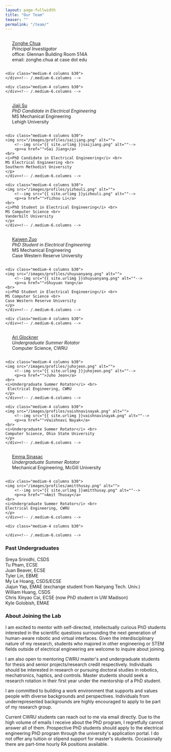 ```yaml
---
layout: page-fullwidth
title: "Our Team"
teaser: ""
permalink: "/team/"
---
```

<!--more-->

<div class="row t30">
    <div class="medium-4 columns b30">
	<img src="/images/profiles/chua.png" alt="">
        <!--img src="{{ site.urlimg }}chua.png" alt=""-->
        <p><a href="http://zonghe-chua.github.io">Zonghe Chua</a>
	<br>
	<i>Principal Investigator</i> <br>
	office: Glennan Building Room 514A <br>
	email: zonghe.chua at case dot edu
	</p>
    </div><!-- /.medium-6.columns -->

    <div class="medium-4 columns b30">
    </div><!-- /.medium-6.columns -->

    <div class="medium-4 columns b30">
    </div><!-- /.medium-6.columns -->
</div><!-- /.row -->

<div class="row t30">
    <div class="medium-4 columns b30">
	<img src="/images/profiles/jiajisu.png" alt="">
        <!--img src="{{ site.urlimg }}jiajisu.png" alt=""-->
        <p><a href="">Jiaji Su</a>
	<br>
	<i>PhD Candidate in Electrical Engineering</i> <br>
	MS Mechanical Engineering <br> 
	Lehigh University <br>
	</p>
    </div><!-- /.medium-6.columns -->

    <div class="medium-4 columns b30">
	<img src="/images/profiles/saijiang.png" alt="">
        <!--img src="{{ site.urlimg }}saijiang.png" alt=""-->
        <p><a href="">Sai Jiang</a>
	<br>
	<i>PhD Candidate in Electrical Engineering</i> <br>
	MS Electrical Engineering <br> 
	Southern Methodist University
	</p>
    </div><!-- /.medium-6.columns -->

    <div class="medium-4 columns b30">
	<img src="/images/profiles/yizhouli.png" alt="">
        <!--img src="{{ site.urlimg }}yizhouli.png" alt=""-->
        <p><a href="">Yizhou Li</a>
	<br>
	<i>PhD Student in Electrical Engineering</i> <br>
	MS Computer Science <br>
	Vanderbilt University
	</p>
    </div><!-- /.medium-6.columns -->
</div><!-- /.row -->

<div class="row t30">
    <div class="medium-4 columns b30">
	<img src="/images/profiles/kaiwenzuo.png" alt="">
        <!--img src="{{ site.urlimg }}kaiwenzuo.png" alt=""-->
        <p><a href="">Kaiwen Zuo</a>
	<br>
	<i>PhD Student in Electrical Engineering</i> <br>
	MS Mechanical Engineering <br> 
	Case Western Reserve University <br>
	</p>
    </div><!-- /.medium-6.columns -->

    <div class="medium-4 columns b30">
	<img src="/images/profiles/shuyuanyang.png" alt="">
        <!--img src="{{ site.urlimg }}shuyuanyang.png" alt=""-->
        <p><a href="">Shuyuan Yang</a>
	<br>
	<i>PhD Student in Electrical Engineering</i> <br>
	MS Computer Science <br>
	Case Western Reserve University
	</p>
    </div><!-- /.medium-6.columns -->

    <div class="medium-4 columns b30">
    </div><!-- /.medium-6.columns -->
</div><!-- /.row -->

<div class="row t30">
    <div class="medium-4 columns b30">
	<img src="/images/profiles/ariglockner.png" alt="">
        <!--img src="{{ site.urlimg }}ariglockner.png" alt=""-->
        <p><a href="">Ari Glockner</a>
	<br>
	<i>Undergraduate Summer Rotator</i> <br>
 	Computer Science, CWRU
	</p>
    </div><!-- /.medium-6.columns -->

    <div class="medium-4 columns b30">
	<img src="/images/profiles/juhojeon.png" alt="">
        <!--img src="{{ site.urlimg }}juhojeon.png" alt=""-->
        <p><a href="">Juho Jeon</a>
	<br>
	<i>Undergraduate Summer Rotator</i> <br>
	 Electrical Engineering, CWRU
	</p>
    </div><!-- /.medium-6.columns -->

    <div class="medium-4 columns b30">
	<img src="/images/profiles/vaishnavinayak.png" alt="">
        <!--img src="{{ site.urlimg }}vaishnavinayak.png" alt=""-->
        <p><a href="">Vaishnavi Nayak</a>
	<br>
	<i>Undergraduate Summer Rotator</i> <br>
	Computer Science, Ohio State University
	</p>
    </div><!-- /.medium-6.columns -->
</div><!-- /.row -->

<div class="row t30">
    <div class="medium-4 columns b30">
	<img src="/images/profiles/emmasinasac.png" alt="">
        <!--img src="{{ site.urlimg }}emmasinasac.png" alt=""-->
        <p><a href="">Emma Sinasac</a>
	<br>
	<i>Undergraduate Summer Rotator <br> </i>
	Mechanical Engineering, McGill University  <br>
	</p>
    </div><!-- /.medium-6.columns -->

    <div class="medium-4 columns b30">
	<img src="/images/profiles/amitthusay.png" alt="">
        <!--img src="{{ site.urlimg }}amitthusay.png" alt=""-->
        <p><a href="">Amit Thusay</a>
	<br>
	<i>Undergraduate Summer Rotator</i> <br>
	Electrical Engineering, CWRU
	</p>
    </div><!-- /.medium-6.columns -->

    <div class="medium-4 columns b30">

    </div><!-- /.medium-6.columns -->
</div><!-- /.row -->

<h3> Past Undergraduates </h3>
Sreya Srinidhi, CSDS <br>
Tu Pham, ECSE <br>
Juan Beaver, ECSE <br>
Tyler Lin, EBME <br>
My Le Hoang, CSDS/ECSE <br>
Jiajun Yap, EMAE (exchange student from Nanyang Tech. Univ.) <br>
William Huang, CSDS <br>
Chris Xinyao Cai, ECSE (now PhD student in UW Madison) <br>
Kyle Golobish, EMAE <br>

<h3> About Joining the Lab</h3>

I am excited to mentor with self-directed, intellectually curious PhD students interested in the scientific questions surrounding the next generation of human-aware robotic and virtual interfaces. Given the interdisciplinary nature of my research, students who majored in other engineering or STEM fields outside of electrical engineering are welcome to inquire about joining. 

I am also open to mentoring CWRU master's and undergraduate students for thesis and senior projects/research credit respectively. Individuals should be interested in research or pursuing doctoral studies in robotics, mechatronics, haptics, and controls. Master students should seek a research rotation in their first year under the mentorship of a PhD student.

I am committed to building a work environment that supports and values people with diverse backgrounds and perspectives. Individuals from underrepresented backgrounds are highly encouraged to apply to be part of my research group.

Current CWRU students can reach out to me via email directly. Due to the high volume of emails I receive about the PhD program, I regretfully cannot answer all of them. Prospective PhD students should apply to the electrical engineering PhD program through the university's application portal. I do not offer any tuition or stipend support for master's students. Occasionally there are part-time hourly RA positions available.
